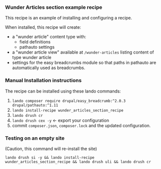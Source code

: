 ### Wunder Articles section example recipe

This recipe is an example of installing and configuring a recipe.

When installed, this recipe will create:

* a "wunder article" content type with:
  * field definitions
  * pathauto settings
* a "wunder article view" available at `/wunder-articles` listing content of type wunder article
* settings for the easy breadcrumbs module so that paths in pathauto are automatically used as breadcrumbs.

### Manual Installation instructions

The recipe can be installed using these lando commands:

1. `lando composer require drupal/easy_breadcrumb:^2.0.3 drupal/pathauto:^1.11`
2. `lando install-recipe wunder_articles_section_recipe`
3. `lando drush cr`
4. `lando drush cex -y` <- export your configuration
5. commit `composer.json`, `composer.lock` and the updated configuration.

### Testing on an empty site

(Caution, this command will re-install the site)

```shell
lando drush si -y && lando install-recipe wunder_articles_section_recipe && lando drush uli && lando drush cr
```
